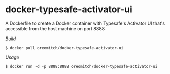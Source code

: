 docker-typesafe-activator-ui
============================

A Dockerfile to create a Docker container with Typesafe's Activator UI that's accessible from the host machine on port 8888

*Build*

``$ docker pull oreomitch/docker-typesafe-activator-ui``

*Usage*

``$ docker run -d -p 8888:8888 oreomitch/docker-typesafe-activator-ui``
